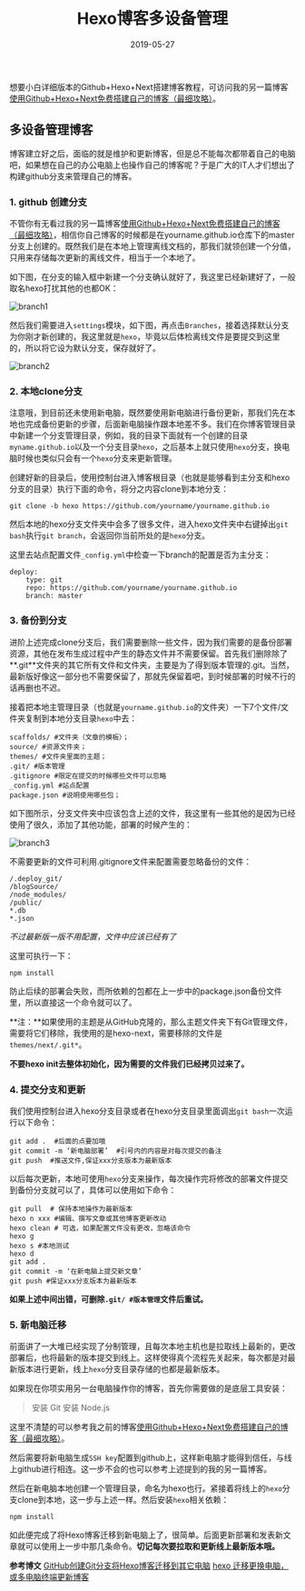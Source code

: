 ﻿---
title: Hexo博客多设备管理
categories:
- 博客搭建
tags:
- Hexo
copyright: true
abbrlink: Hexoblogbranch
date: 2019-05-27
---

想要小白详细版本的Github+Hexo+Next搭建博客教程，可访问我的另一篇博客[使用Github+Hexo+Next免费搭建自己的博客（最细攻略）](https://www.xiemingzhao.com/posts/GithubHexoNextblog)。

## 多设备管理博客
博客建立好之后，面临的就是维护和更新博客，但是总不能每次都带着自己的电脑吧，如果想在自己的办公电脑上也操作自己的博客呢？于是广大的IT人才们想出了构建github分支来管理自己的博客。

### 1. github 创建分支
不管你有无看过我的另一篇博客[使用Github+Hexo+Next免费搭建自己的博客（最细攻略）](https://www.xiemingzhao.com/posts/GithubHexoNextblog)，相信你自己博客的时候都是在yourname.github.io仓库下的master分支上创建的。既然我们是在本地上管理离线文档的，那我们就领创建一个分值，只用来存储每次更新的离线文件，相当于一个本地了。

<!--more-->

如下图，在分支的输入框中新建一个分支确认就好了，我这里已经新建好了，一般取名hexo打扰其他的也都OK：

![branch1](https://i.postimg.cc/yxKQvdvC/branch1.jpg)

然后我们需要进入`settings`模块，如下图，再点击`Branches`，接着选择默认分支为你刚才新创建的，我这里就是`hexo`，毕竟以后体检离线文件是要提交到这里的，所以将它设为默认分支，保存就好了。

![branch2](https://i.postimg.cc/3JKfGkkg/branch2.jpg)

### 2. 本地clone分支
注意哦，到目前还未使用新电脑，既然要使用新电脑进行备份更新，那我们先在本地也完成备份更新的步骤，后面新电脑操作跟本地差不多。我们在你博客管理目录中新建一个分支管理目录，例如，我的目录下面就有一个创建的目录`myname.github.io`以及一个分支目录`hexo`，之后基本上就只使用`hexo`分支，换电脑时候也类似只会有一个`hexo`分支来更新管理。

创建好新的目录后，使用控制台进入博客根目录（也就是能够看到主分支和hexo分支的目录）执行下面的命令，将分之内容clone到本地分支：
```
git clone -b hexo https://github.com/yourname/yourname.github.io
```

然后本地的hexo分支文件夹中会多了很多文件，进入hexo文件夹中右键掉出`git bash`执行`git branch`，会返回你当前所处的是`hexo`分支。

这里去站点配置文件`_config.yml`中检查一下branch的配置是否为主分支：
```
deploy:
    type: git
    repo: https://github.com/yourname/yourname.github.io
    branch: master
```

### 3. 备份到分支
进阶上述完成clone分支后，我们需要删除一些文件，因为我们需要的是备份部署资源，其他在发布生成过程中产生的静态文件并不需要保留。首先我们删除除了**.git**文件夹的其它所有文件和文件夹，主要是为了得到版本管理的.git。当然，最新版好像这一部分也不需要保留了，那就先保留着吧，到时候部署的时候不行的话再删也不迟。

接着把本地主管理目录（也就是`yourname.github.io`的文件夹）一下7个文件/文件夹复制到本地分支目录`hexo`中去：
```
scaffolds/ #文件夹（文章的模板）；
source/ #资源文件夹；
themes/ #文件夹里面的主题；
.git/ #版本管理
.gitignore #限定在提交的时候哪些文件可以忽略
_config.yml #站点配置
package.json #说明使用哪些包；
```

如下图所示，分支文件夹中应该包含上述的文件，我这里有一些其他的是因为已经使用了很久，添加了其他功能，部署的时候产生的：

![branch3](https://i.postimg.cc/NfpJkQXZ/branch3.jpg)

不需要更新的文件可利用.gitignore文件来配置需要忽略备份的文件：
```
/.deploy_git/  
/blogSource/  
/node_modules/  
/public/  
*.db  
*.json  
```
*不过最新版一版不用配置，文件中应该已经有了*

这里可执行一下：
```
npm install
```
防止后续的部署会失败，而所依赖的包都在上一步中的package.json备份文件里，所以直接这一个命令就可以了。

**注：**如果使用的主题是从GitHub克隆的，那么主题文件夹下有Git管理文件，需要将它们移除，我使用的是hexo-next，需要移除的文件是`themes/next/.git*`。

**不要hexo init去整体初始化，因为需要的文件我们已经拷贝过来了。**

### 4. 提交分支和更新
我们使用控制台进入hexo分支目录或者在hexo分支目录里面调出`git bash`一次运行以下命令：
```
git add .  #后面的点要加哦
git commit -m ‘新电脑部署’  #引号内的内容是对每次提交的备注
git push  #推送文件,保证xxx分支版本为最新版本
```
以后每次更新，本地可使用`hexo`分支来操作，每次操作完将修改的部署文件提交到备份分支就可以了，具体可以使用如下命令：
```
git pull  # 保持本地操作为最新版本
hexo n xxx #编辑、撰写文章或其他博客更新改动
hexo clean # 可选，如果配置文件没有更改，忽略该命令
hexo g
hexo s #本地测试
hexo d
git add .
git commit -m ‘在新电脑上提交新文章’
git push #保证xxx分支版本为最新版本
```
**如果上述中间出错，可删除`.git/ #版本管理`文件后重试。**

### 5. 新电脑迁移
前面讲了一大堆已经实现了分制管理，且每次本地主机也是拉取线上最新的，更改部署后，也将最新的版本提交到线上。这样使得真个流程先关起来，每次都是对最新版本进行更新，线上`hexo`分支目录存储的也都是最新版本。

如果现在你项实用另一台电脑操作你的博客，首先你需要做的是底层工具安装：

>安装 Git
安装 Node.js

这里不清楚的可以参考我之前的博客[使用Github+Hexo+Next免费搭建自己的博客（最细攻略）](https://www.xiemingzhao.com/posts/Github+Hexo+Next_blog)。

然后需要将新电脑生成`SSH key`配置到github上，这样新电脑才能得到信任，与线上github进行相连。这一步不会的也可以参考上述提到的我的另一篇博客。

然后在新电脑本地创建一个管理目录，命名为hexo也行。紧接着将线上的`hexo`分支clone到本地，这一步与上述一样。然后安装`hexo`相关依赖：
```
npm install
```
如此便完成了将Hexo博客迁移到新电脑上了，很简单。后面更新部署和发表新文章就可以使用上一步中那几条命令。**切记每次要拉取和更新线上最新版本哦。**

**参考博文**
[GitHub创建Git分支将Hexo博客迁移到其它电脑](https://blog.csdn.net/white_idiot/article/details/80685990)
[hexo 迁移更换电脑，或多电脑终端更新博客](https://andyvj.coding.me/2019/02/19/190219-03/)





